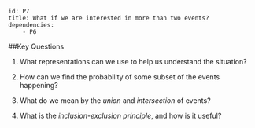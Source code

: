 ````
id: P7
title: What if we are interested in more than two events?
dependencies:
    - P6
````
##Key Questions

1.  What representations can we use to help us understand the situation?

1.  How can we find the probability of some subset of the events happening?

1.  What do we mean by the _union_ and _intersection_ of events?

1.  What is the _inclusion-exclusion principle_, and how is it useful?